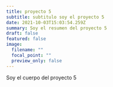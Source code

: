 ```yaml
---
title: proyecto 5
subtitle: subtitulo soy el proyecto 5
date: 2021-10-03T15:03:54.259Z
summary: Soy el resumen del proyecto 5
draft: false
featured: false
image:
  filename: ""
  focal_point: ""
  preview_only: false
---
```

Soy el cuerpo del proyecto 5